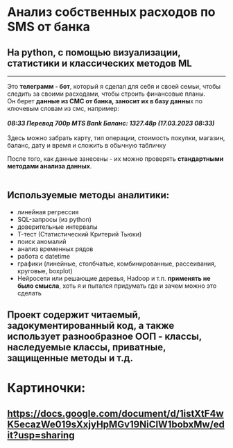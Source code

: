 # Анализ собственных расходов по SMS от банка #
## На python, с помощью визуализации, статистики и классических методов ML ##
------------------------------------------------------------------------

Это **телеграмм - бот**, который я сделал для себя и своей семьи, чтобы следить за своими расходами, чтобы строить финансовые планы. <br/> 
Он берет **данные из СМС от банка, заносит их в базу данны**х по ключевым словам из смс, например: <br/><br/>
***08:33 Перевод 700р MTS Bank Баланс: 1327.48р (17.03.2023 08:33)*** <br/> <br/>
Здесь можно забрать карту, тип операции, стоимость покупки, магазин, баланс,  дату и время и сложить в обычную табличку

После того, как данные занесены - их можно проверять **стандартными методами анализа данных**.<br/><br/>
## Используемые методы аналитики: ##  
- линейная регрессия 
- SQL-запросы (из python)
- доверительные интервалы
- Т-тест (Статистический Критерий Тьюки)
- поиск аномалий
- анализ временных рядов
- работа с datetime
- графики (линейные, столбчатые, комбинированные, рассеивания, круговые, boxplot)
- Нейросети или решающие деревья, Hadoop и т.п. **применять не было смысла**, хоть я и пытался придумать где и зачем можно это сделать

## Проект содержит читаемый, задокументированный код, а также использует разнообразное ООП - классы, наследуемые классы, приватные, защищенные методы и т.д. ##

# Картиночки: #
## https://docs.google.com/document/d/1istXtF4wK5ecazWe019sXxjyHpMGv19NiCIW1bobxMw/edit?usp=sharing ##



